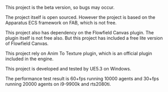 This project is the beta version, so bugs may occur.

The project itself is open sourced. However the project is based on the Apparatus ECS framework on FAB, which is not free.

This project also has dependency on the Flowfield Canvas plugin. The plugin itself is not free also. But this project has included a free lite version of Flowfield Canvas.

This project rely on Anim To Texture plugin, which is an official plugin included in the engine.

This project is developed and tested by UE5.3 on Windows.

The performance test result is 60+fps running 10000 agents and 30+fps running 20000 agents on i9-9900k and rts2080ti.
